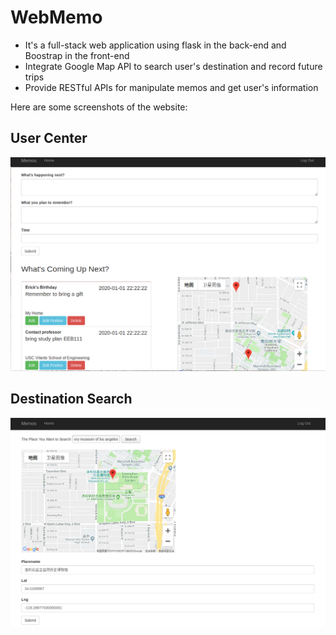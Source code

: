 # WebMemo

- It's a full-stack web application using flask in the back-end and Boostrap in the front-end
- Integrate Google Map API to search user's destination and record future trips
- Provide RESTful APIs for manipulate memos and get user's information

Here are some screenshots of the website:
## User Center
![image](https://github.com/InfiniteEEMS/WebMemo/raw/master/screen_shots/user_center.png)

## Destination Search
![image](https://github.com/InfiniteEEMS/WebMemo/raw/master/screen_shots/destination_Search.png)




